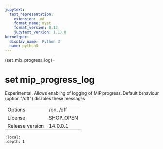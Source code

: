 ```yaml
---
jupytext:
  text_representation:
    extension: .md
    format_name: myst
    format_version: 0.13
    jupytext_version: 1.13.8
kernelspec:
  display_name: 'Python 3'
  name: python3
---
```


(set_mip_progress_log)=
# set mip_progress_log
Experimental. Allows enabling of logging of MIP progress. Default behaviour (option "/off") disables these messages

|   |   |
|---|---|
|Options|/on, /off|
|License|SHOP_OPEN|
|Release version|14.0.0.1|

```{contents}
:local:
:depth: 1
```





